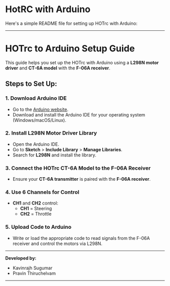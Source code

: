 # HotRC with Arduino
Here's a simple README file for setting up HOTrc with Arduino:

---

# HOTrc to Arduino Setup Guide

This guide helps you set up the HOTrc with Arduino using a **L298N motor driver** and **CT-6A model** with the **F-06A receiver**.

## Steps to Set Up:

### 1. Download Arduino IDE
- Go to the [Arduino website](https://www.arduino.cc/en/software).
- Download and install the Arduino IDE for your operating system (Windows/macOS/Linux).

### 2. Install L298N Motor Driver Library
- Open the Arduino IDE.
- Go to **Sketch** > **Include Library** > **Manage Libraries**.
- Search for **L298N** and install the library.

### 3. Connect the HOTrc CT-6A Model to the F-06A Receiver
- Ensure your **CT-6A transmitter** is paired with the **F-06A receiver**.

### 4. Use 6 Channels for Control
- **CH1** and **CH2** control:
  - **CH1** = Steering
  - **CH2** = Throttle

### 5. Upload Code to Arduino
- Write or load the appropriate code to read signals from the F-06A receiver and control the motors via L298N.

---

**Developed by:**  
- Kavinrajh Sugumar 
- Pravin Thiruchelvam

--- 
